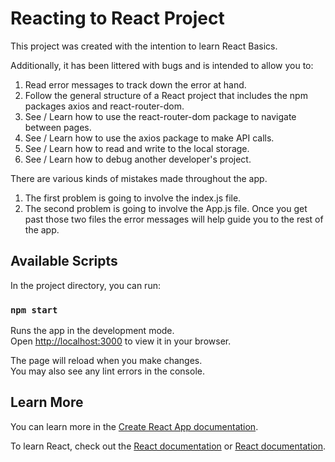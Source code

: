 # Reacting to React Project

This project was created with the intention to learn React Basics.

Additionally, it has been littered with bugs and is intended to allow you to:
1. Read error messages to track down the error at hand.
2. Follow the general structure of a React project that includes the npm packages axios and react-router-dom.
3. See / Learn how to use the react-router-dom package to navigate between pages.
4. See / Learn how to use the axios package to make API calls.
5. See / Learn how to read and write to the local storage.
6. See / Learn how to debug another developer's project. 

There are various kinds of mistakes made throughout the app. 
1. The first problem is going to involve the index.js file. 
2. The second problem is going to involve the App.js file. Once you get past those two files the error messages will help guide you to the rest of the app. 

## Available Scripts

In the project directory, you can run:

### `npm start`

Runs the app in the development mode.\
Open [http://localhost:3000](http://localhost:3000) to view it in your browser.

The page will reload when you make changes.\
You may also see any lint errors in the console.

## Learn More

You can learn more in the [Create React App documentation](https://facebook.github.io/create-react-app/docs/getting-started).

To learn React, check out the [React documentation](https://reactjs.org/) or [React documentation](https://reactjs.org/).
